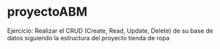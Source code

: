 # proyectoABM
Ejercicio: Realizar el CRUD (Create, Read, Update, Delete) de su base de datos siguiendo la estructura del proyecto tienda de ropa
